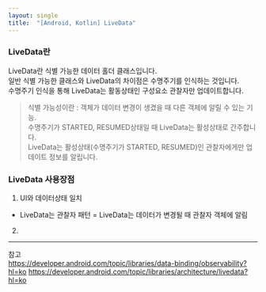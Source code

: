 ```yaml
---
layout: single
title:  "[Android, Kotlin] LiveData"
---
```


### LiveData란  
LiveData란 식별 가능한 데이터 홀더 클래스입니다.  
일반 식별 가능한 클래스와 LiveData의 차이점은 수명주기를 인식하는 것입니다.  
수명주기 인식을 통해 LiveData는 활동상태인 구성요소 관찰자만 업데이트합니다.  
>식별 가능성이란 : 객체가 데이터 변경이 생겼을 때 다른 객체에 알릴 수 있는 기능.  
수명주기가 STARTED, RESUMED상태일 때 LiveData는 활성상태로 간주합니다.  
LiveData는 활성상태(수명주기가 STARTED, RESUMED)인 관찰자에게만 업데이트 정보를 알립니다.  
   
### LiveData 사용장점
1. UI와 데이터상태 일치  
- LiveData는 관찰자 패턴 = LiveData는 데이터가 변경될 때 관찰자 객체에 알림  
2. 

***
참고  
<https://developer.android.com/topic/libraries/data-binding/observability?hl=ko>
<https://developer.android.com/topic/libraries/architecture/livedata?hl=ko>
